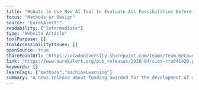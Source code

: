 ```yaml
---
title: "Robots to Use New AI Tool to Evaluate All Possibilities Before Making Decisions"
focus: "Methods or Design"
source: "EurekAlert!"
readability: ["Intermediate"]
type: "Website Article"
toolPurpose: []
toolAccessibilityIssues: []
openSource: true
sharePointUrl: "https://ocaduniversity.sharepoint.com/teams/Team_WeCount/Shared%20Documents/Resources%20and%20Tools/Literature%20(curated)/Robots%20to%20use%20new%20AI%20tool%20to%20evaluate%20all%20possibilities%20before%20making%20decisions.pdf"
link: "https://www.eurekalert.org/pub_releases/2020-04/siot-rtu041420.php"
keywords: []
learnTags: ["methods","machineLearning"]
summary: "A news release about funding awarded for the development of a new type of algorithm called distributional reinforcement learning that teaches robots to predict the many possible outcomes of their actions and how likely they are to occur. "
---
```


